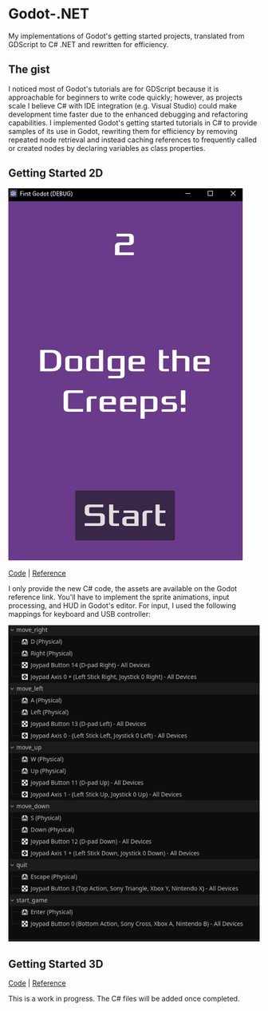 # Godot-.NET
My implementations of Godot's getting started projects, translated from GDScript to C# .NET and rewritten for efficiency. 

## The gist
I noticed most of Godot's tutorials are for GDScript because it is approachable for beginners to write code quickly; however, as projects scale I believe C# with IDE integration (e.g. Visual Studio) could make development time faster due to the enhanced debugging and refactoring capabilities. I implemented Godot's getting started tutorials in C# to provide samples of its use in Godot, rewriting them for efficiency by removing repeated node retrieval and instead caching references to frequently called or created nodes by declaring variables as class properties.

## Getting Started 2D

<img src="screenshots/GD_2D.gif">

<a href="https://github.com/nicholaswile/Godot-.NET/tree/main/2d/src">Code</a> | <a href = "https://docs.godotengine.org/en/stable/getting_started/first_2d_game/index.html">Reference</a>

I only provide the new C# code, the assets are available on the Godot reference link. You'll have to implement the sprite animations, input processing, and HUD in Godot's editor. For input, I used the following mappings for keyboard and USB controller:

<img src="screenshots/GD_2D_input.png">


## Getting Started 3D
<a href="#">Code</a> | <a href = "https://docs.godotengine.org/en/stable/getting_started/first_3d_game/">Reference</a>

This is a work in progress. The C# files will be added once completed.
